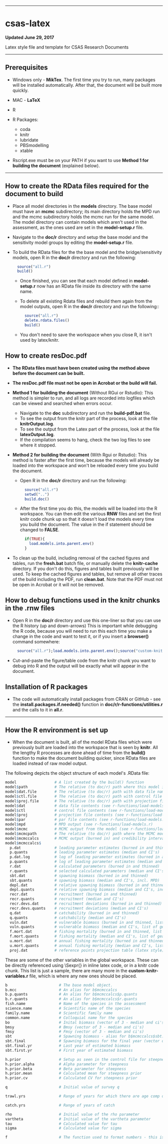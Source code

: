 ____
# csas-latex

**Updated June 29, 2017**

Latex style file and template for CSAS Research Documents
_____________________________________________________________

## Prerequisites
* Windows only - **MikTex**. The first time you try to run, many packages will
  be installed automatically. After that, the document will be built more
  quickly.
* MAC - **LaTeX**
* R
* R Packages:
    * coda
    * knitr
    * lubridate
    * PBSmodelling
    * xtable

* Rscript.exe must be on your PATH if you want to use
  **Method 1 for building the document** (explained below).

---
## How to create the RData files required for the document to build

* Place all model directories in the **models** directory. The base model must
  have an **mcmc** subdirectory; its main directory holds the MPD run and the
  mcmc subdirectory holds the mcmc run for the same model. The model directory
  can contain models which aren't used in the assessment, as the ones used are
  set in the **model-setup.r** file.

* Navigate to the **doc/r** directory and setup the base model and the
  sensitivity model groups by editing the **model-setup.r** file.

* To build the RData files for the the base model and the bridge/sensitivity
  models, open R in the **doc/r** directory and run the following:
  ```R
    source("all.r")
    build()
  ```

  * Once finished, you can see that each model defined in **model-setup.r**
    now has an RData file inside its directory with the same name.

  * To delete all existing Rdata files and rebuild them again from the model
    outputs, open R in the **doc/r** directory and run the following::
    ```R
      source("all.r")
      delete.rdata.files()
      build()
    ```

  * You don't need to save the workspace when you close R, it isn't used by
    latex/knitr.

## How to create resDoc.pdf

* **The RData files must have been created using the method above before
    the document can be built.**

* **The resDoc.pdf file must not be open in Acrobat or the build will fail.**

* **Method 1 for building the document** (Without RGui or Rstudio):
  This method is simpler to run, and all logs are recorded into logfiles
  which can be viewed and searched when errors occur.

  * Navigate to the **doc** subdirectory and run the **build-pdf.bat** file.
  * To see the output from the knitr part of the process, look at the file
    **knitrOutput.log**.
  * To see the output from the Latex part of the process, look at the file
    **latexOutput.log**.
  * If the compilation seems to hang, check the two log files to see where
    it stopped.

* **Method 2 for building the document** (With Rgui or Rstudio):
  This method is faster after the first time, because the models will already
  be loaded into the workspace and won't be reloaded every time you build
  the document.

  * Open R in the **doc/r** directory and run the following:
    ```R
      source("all.r")
      setwd("..")
      build.doc()
    ```

  * After the first time you do this, the models will be loaded into the R
    workspace. You can then edit the various **RNW** files and set the
    first knitr code chunk up so that it doesn't load the models every
    time you build the document. The value in the if statement should be
    changed to **FALSE**.

    ```R
      if(TRUE){
        load.models.into.parent.env()
      }
    ```
* To clean up the build, including removal of the cached figures and tables,
  run the **fresh.bat** batch file, or manually delete the **knitr-cache**
  directory. If you don't do this, figures and tables built previously
  will be used. To keep the cached figures and tables, but remove all other
  traces of the build including the PDF, run **clean.bat**. Note that the
  PDF must not be open in Acrobat or it will not be removed.

## How to debug functions used in the knitr chunks in the **.rnw** files

* Open R in the **doc/r** directory and use this one-liner so that you can
  use the R history (up and down-arrows) This is important while debugging
  the R code, because you will need to run this each time you make a change
  in the code and want to test it, or if you insert a **browser()** command
  somewhere:
  ```R
	source("all.r");load.models.into.parent.env();source("custom-knitr-variables.r")
  ```
* Cut-and-paste the figure/table code from the knitr chunk you want to debug
  into R and the output will be exactly what will appear in the document.

## Installation of R packages

* The code will automatically install packages from CRAN or GitHub - see
  the **install.packages.if.needed()** function in
  **doc/r/r-functions/utilities.r** and the calls to it in **all.r**.

---

## How the R environment is set up

* When the document is built, all of the model RData files which were previously
  built are loaded into the workspace that is seen by **knitr**. All the
  lengthy R processes are done ahead of time from the **build()** function to
  make the document building quicker, since RData files are loaded instead of
  raw model output.

The following depicts the object structure of each model's .RData file:

```R
model                 # A list created by the build() function
model$path            # The relative (to doc/r) path where this model is located
model$dat.file        # The relative (to doc/r) path with data file name for this model
model$ctl.file        # The relative (to doc/r) path with control file name for this model
model$proj.file       # The relative (to doc/r) path with projection file name for this model
model$dat             # data file contents (see r-functions/load-models.r)
model$ctl             # control file contents (see r-functions/load-models.r)
model$proj            # projection file contents (see r-functions/load-models.r)
model$par             # par file contents (see r-functions/load-models.r)
model$mpd             # MPD output (see r-functions/load-models.r)
model$mcmc            # MCMC output from the model (see r-functions/load-models.r)
model$mcmcpath        # The relative (to doc/r) path where the MCMC model is located
model$mcmccalcs       # MCMC output (burned in) and credibility intervals for all parameters
model$mcmccalcs$
  p.dat               # leading parameter estimates (burned in and thinned)
  p.quants            # leading parameter estimates (median and CI's)
  p.dat.log           # log of leading parameter estimates (burned in and thinned)
  p.quants            # log of leading parameter estimates (median and CI's)
  r.dat               # calculated parameters (burned in and thinned)
  r.quants            # selected calculated parameters (median and CI's, as latex table)
  sbt.dat             # spawning biomass (burned in and thinned)
  sbt.quants          # spawning biomass (median and CI's, incl. MPD)
  depl.dat            # relative spawning biomass (burned in and thinned)
  depl.quants         # relative spawning biomass (median and CI's, incl. MPD)
  recr.dat            # recruitment (burned in and thinned)
  recr.quants         # recruitment (median and CI's)
  recr.devs.dat       # recruitment deviations (burned in and thinned)
  recr.devs.quants    # recruitment deviations (median and CI's)
  q.dat               # catchability (burned in and thinned)
  q.quants            # catchability (median and CI's)
  vuln.dat            # vulnerable biomass (burned in and thinned, list of gears)
  vuln.quants         # vulnerable biomass (median and CI's, list of gears, incl. MPD)
  f.mort.dat          # fishing mortality (burned in and thinned, list of gears, incl. MPD)
  f.mort.quants       # fishing mortality (median and CI's, list of gears, incl. MPD)
  u.mort.dat          # annual fishing mortality (burned in and thinned, list of gears, incl. MPD)
  u.mort.quants       # annual fishing mortality (median and CI's, list of gears, incl. MPD)
  proj.dat            # reference points projection table (latex style)
```

These are some of the other variables in the global workspace. These can be
directly referenced using \Sexpr{} in inline latex code, or in a knitr code
chunk. This list is just a sample, there are many more in the
**custom-knitr-variables.r** file, which is where any new ones should be placed.

```R
b                       # The base model object.
b.mcc                   # An alias for b$mcmccalcs
b.p.quants              # An alias for b$mcmccalcs$p.quants
b.r.quants              # An alias for b$mcmccalcs$r.quants
fish.name               # Name of the species in the assessment
science.name            # Scientific name of the species
family.name             # Scientific family name
common.name             # Colloquial name for the species
bo                      # Inital biomass (vector of 3 - median and ci's)
bmsy                    # Bmsy (vector of 3 - median and ci's)
fmsy                    # Fmsy (vector of 3 - median and ci's)
sbt                     # Spawning biomass - alias for b$mcmccalcs$sbt.quants
sbt.final               # Spawning biomass for the final year (vector of 4 - median, ci's, MPD)
sbt.final.yr            # Last year of estimated biomass
sbt.first.yr            # First year of estimated biomass

h.prior                 # Setup as seen in the control file for steepness
h.prior.alpha           # Alpha parameter for steepness
h.prior.beta            # Beta parameter for steepness
h.prior.mean            # Calculated mean for steepness prior
h.prior.cv              # Calculated CV for steepness prior

q                       # Initial value of survey q

trawl.yrs               # Range of years for which there are age comp data for trawl fishery

catch.yrs               # Range of years of catch

rho                     # Initial value of the rho parameter
vartheta                # Initial value of the vartheta parameter
tau                     # Calculated value for tau
sigma                   # Calculated value for sigma

f                       # The function used to format numbers - this is used around all numbers in the doc
```
